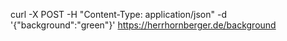 curl -X POST -H "Content-Type: application/json" -d '{"background":"green"}' https://herrhornberger.de/background

